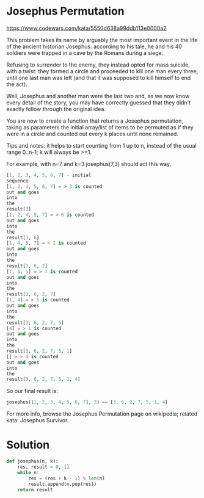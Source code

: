 # Josephus Permutation

https://www.codewars.com/kata/5550d638a99ddb113e0000a2

This problem takes its name by arguably the most important event in the life of the ancient historian Josephus:
according to his tale, he and his 40 soldiers were trapped in a cave by the Romans during a siege.

Refusing to surrender to the enemy, they instead opted for mass suicide, with a twist: they formed a circle and
proceeded to kill one man every three, until one last man was left (and that it was supposed to kill himself to end the
act).

Well, Josephus and another man were the last two and, as we now know every detail of the story, you may have correctly
guessed that they didn't exactly follow through the original idea.

You are now to create a function that returns a Josephus permutation, taking as parameters the initial array/list of
items to be permuted as if they were in a circle and counted out every k places until none remained.

Tips and notes: it helps to start counting from 1 up to n, instead of the usual range 0..n-1; k will always be >=1.

For example, with n=7 and k=3 josephus(7,3) should act this way.

```python
[1, 2, 3, 4, 5, 6, 7] - initial
sequence
[1, 2, 4, 5, 6, 7] = > 3 is counted
out and goes
into
the
result[3]
[1, 2, 4, 5, 7] = > 6 is counted
out and goes
into
the
result[3, 6]
[1, 4, 5, 7] = > 2 is counted
out and goes
into
the
result[3, 6, 2]
[1, 4, 5] = > 7 is counted
out and goes
into
the
result[3, 6, 2, 7]
[1, 4] = > 5 is counted
out and goes
into
the
result[3, 6, 2, 7, 5]
[4] = > 1 is counted
out and goes
into
the
result[3, 6, 2, 7, 5, 1]
[] = > 4 is counted
out and goes
into
the
result[3, 6, 2, 7, 5, 1, 4]
```

So our final result is:

```python
josephus([1, 2, 3, 4, 5, 6, 7], 3) == [3, 6, 2, 7, 5, 1, 4]
```

For more info, browse the Josephus Permutation page on wikipedia; related kata: Josephus Survivor.

# Solution

```python
def josephus(n, k):
    res, result = 0, []
    while n:
        res = (res + k - 1) % len(n)
        result.append(n.pop(res))
    return result
```